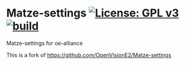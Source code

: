 Matze-settings [![License: GPL v3](https://img.shields.io/badge/License-GPLv3-blue.svg)](https://www.gnu.org/licenses/gpl-3.0) [![build](https://github.com/oe-alliance/matze-settings/actions/workflows/build.yml/badge.svg)](https://github.com/oe-alliance/matze-settings/actions/workflows/build.yml)
==============
Matze-settings for oe-alliance

This is a fork of https://github.com/OpenVisionE2/Matze-settings